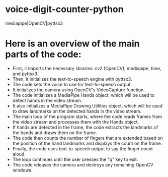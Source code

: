 # voice-digit-counter-python
 mediapipe|OpenCV|pyttsx3
# Here is an overview of the main parts of the code:

- First, it imports the necessary libraries: cv2 (OpenCV), mediapipe, time, and pyttsx3.
- Then, it initializes the text-to-speech engine with pyttsx3.
- The code sets the voice to use for text-to-speech output.
- It initializes the camera using OpenCV's VideoCapture function.
- The code initializes a MediaPipe Hands object, which will be used to detect hands in the video stream.
- It also initializes a MediaPipe Drawing Utilities object, which will be used to draw landmarks on the detected hands in the video stream.
- The main loop of the program starts, where the code reads frames from the video stream and processes them with the Hands object.
- If hands are detected in the frame, the code extracts the landmarks of the hands and draws them on the frame.
- The code then counts the number of fingers that are extended based on the position of the hand landmarks and displays the count on the frame.
- Finally, the code uses text-to-speech output to say the finger count aloud.
- The loop continues until the user presses the "q" key to exit.
- The code releases the camera and destroys any remaining OpenCV windows.
